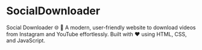 # SocialDownloader
Social Downloader 🌐 🚀 A modern, user-friendly website to download videos from Instagram and YouTube effortlessly. Built with ❤️ using HTML, CSS, and JavaScript.
